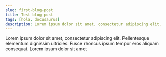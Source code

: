 ```yaml
---
slug: first-blog-post
title: Test blog post
tags: [hola, docusaurus]
description: Lorem ipsum dolor sit amet, consectetur adipiscing elit.
---
```


Lorem ipsum dolor sit amet, consectetur adipiscing elit. Pellentesque elementum dignissim ultricies. Fusce rhoncus ipsum tempor eros aliquam consequat. Lorem ipsum dolor sit amet
